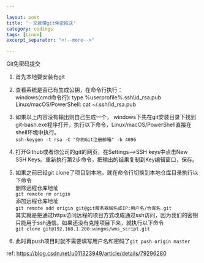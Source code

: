 ```yaml
---

layout: post
title: '一文就懂git免密推送'
category: codings
tags: [Linux]
excerpt_separator: "<!--more-->"

---
```



Git免密码提交

1. 首先本地要安装有git

2. 查看系统是否已有生成公钥，在命令行执行：  
windows(cmd命令行):    type %userprofile%\.ssh\id_rsa.pub  
Linux/macOS/PowerShell: cat ~/.ssh/id_rsa.pub  

3. 如果以上内容没有输出则自己生成一个，
windows下先在git安装目录下找到git-bash.exe程序打开，执行以下命令，Linux/macOS/PowerShell直接在shell环境中执行。  
`ssh-keygen -t rsa -C "你的Git注册邮箱" -b 4096`

4. 打开Github或者你公司的git的网页，在Settings–>SSH keys中点击New SSH Keys。重新执行第2步命令，把输出的结果复制到Key编辑窗口，保存。

5. 如果之前已经git clone了项目到本地，就在命令行切换到本地仓库目录执行以下命令  
删除远程仓库地址  
`git remote rm origin`  
添加远程仓库地址  
`git remote add origin git@git服务器域名或IP:用户名/仓库名.git`  
其实就是把通过https访问远程的项目方式改成通过ssh访问，因为我们的密钥只能用于ssh通信。如果还没有克隆项目下来，就执行以下命令  
`git clone git@192.168.1.200:wangms/wms_script.git`

6. 此时再push项目时就不需要填写用户名和密码了`git push origin master`


ref: https://blog.csdn.net/u011323949/article/details/79296280
